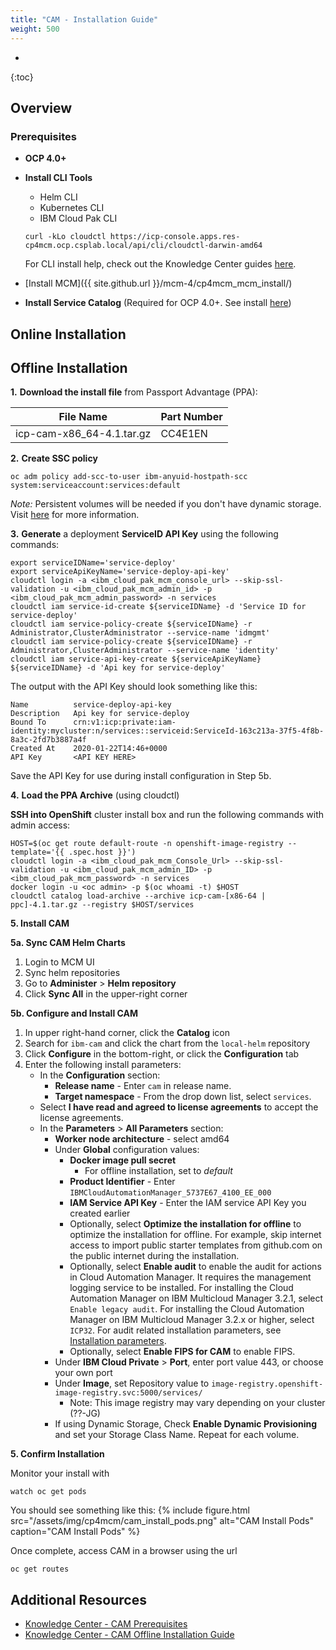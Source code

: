 ```yaml
---
title: "CAM - Installation Guide"
weight: 500
---
```

- 
{:toc}

## Overview

### Prerequisites
* **OCP 4.0+**
* **Install CLI Tools**
  - Helm CLI
  - Kubernetes CLI
  - IBM Cloud Pak CLI
  ```
  curl -kLo cloudctl https://icp-console.apps.res-cp4mcm.ocp.csplab.local/api/cli/cloudctl-darwin-amd64
  ```
  For CLI install help, check out the Knowledge Center guides <a href="https://www.ibm.com/support/knowledgecenter/en/SSFC4F_1.2.0/cli/cli_guide_mcm.html">here</a>.


* [Install MCM]({{ site.github.url }}/mcm-4/cp4mcm_mcm_install/)
* **Install Service Catalog** (Required for OCP 4.0+. See install <a href="https://docs.openshift.com/container-platform/4.2/applications/service_brokers/installing-service-catalog.html">here</a>)

## Online Installation

## Offline Installation
**1.** **Download the install file** from Passport Advantage (PPA):

|         File Name         | Part Number |
| :-----------------------: | :------ |
| icp-cam-x86_64-4.1.tar.gz | CC4E1EN | 

**2.** **Create SSC policy**

```
oc adm policy add-scc-to-user ibm-anyuid-hostpath-scc system:serviceaccount:services:default
```

*Note:* Persistent volumes will be needed if you don't have dynamic storage. Visit <a href="https://www.ibm.com/support/knowledgecenter/SS2L37_4.1.0.0/cam_create_pv.html">here</a> for more information.

**3.** **Generate** a deployment **ServiceID API Key** using the following commands:
```
export serviceIDName='service-deploy'
export serviceApiKeyName='service-deploy-api-key'
cloudctl login -a <ibm_cloud_pak_mcm_console_url> --skip-ssl-validation -u <ibm_cloud_pak_mcm_admin_id> -p <ibm_cloud_pak_mcm_admin_password> -n services
cloudctl iam service-id-create ${serviceIDName} -d 'Service ID for service-deploy'
cloudctl iam service-policy-create ${serviceIDName} -r Administrator,ClusterAdministrator --service-name 'idmgmt'
cloudctl iam service-policy-create ${serviceIDName} -r Administrator,ClusterAdministrator --service-name 'identity'
cloudctl iam service-api-key-create ${serviceApiKeyName} ${serviceIDName} -d 'Api key for service-deploy'
```
The output with the API Key should look something like this: 
```
Name          service-deploy-api-key   
Description   Api key for service-deploy   
Bound To      crn:v1:icp:private:iam-identity:mycluster:n/services::serviceid:ServiceId-163c213a-37f5-4f8b-8a3c-2fd7b3887a4f   
Created At    2020-01-22T14:46+0000   
API Key       <API KEY HERE>
```
Save the API Key for use during install configuration in Step 5b.

**4.** **Load the PPA Archive** (using cloudctl)

**SSH into OpenShift** cluster install box and run the following commands with admin access:

```
HOST=$(oc get route default-route -n openshift-image-registry --template='{{ .spec.host }}')
cloudctl login -a <ibm_cloud_pak_mcm_Console_Url> --skip-ssl-validation -u <ibm_cloud_pak_mcm_admin_ID> -p <ibm_cloud_pak_mcm_password> -n services
docker login -u <oc admin> -p $(oc whoami -t) $HOST
cloudctl catalog load-archive --archive icp-cam-[x86-64 | ppc]-4.1.tar.gz --registry $HOST/services
```
**5. Install CAM**

**5a. Sync CAM Helm Charts**

1. Login to MCM UI
2. Sync helm repositories
3. Go to **Administer** > **Helm repository**
4. Click **Sync All** in the upper-right corner

**5b. Configure and Install CAM**

1. In upper right-hand corner, click the **Catalog** icon
2. Search for `ibm-cam` and click the chart from the `local-helm` repository  
3. Click **Configure** in the bottom-right, or click the **Configuration** tab
4. Enter the following install parameters:
   * In the **Configuration** section:
     - **Release name** - Enter `cam` in release name.
     - **Target namespace** - From the drop down list, select `services`.
   * Select **I have read and agreed to license agreements** to accept the license agreements.
   * In the **Parameters** > **All Parameters** section:
     - **Worker node architecture** - select amd64
     - Under **Global** configuration values:
       - **Docker image pull secret**
         - For offline installation, set to *default*
       - **Product Identifier** - Enter `IBMCloudAutomationManager_5737E67_4100_EE_000`
       - **IAM Service API Key** - Enter the IAM service API Key you created earlier
       - Optionally, select **Optimize the installation for offline** to optimize the installation for offline. For example, skip internet access to import public starter templates from github.com on the public internet during the installation.
       - Optionally, select **Enable audit** to enable the audit for actions in Cloud Automation Manager. It requires the management logging service to be installed. For installing the Cloud Automation Manager on IBM Multicloud Manager 3.2.1, select `Enable legacy audit`. For installing the Cloud Automation Manager on IBM Multicloud Manager 3.2.x or higher, select `ICP32`. For audit related installation parameters, see [Installation parameters](https://www.ibm.com/support/knowledgecenter/SS2L37_4.1.0.0/cam_installation_parameters.html?view=kc).
       - Optionally, select **Enable FIPS for CAM** to enable FIPS.
     - Under **IBM Cloud Private** > **Port**, enter port value 443, or choose your own port
     - Under **Image**, set Repository value to `image-registry.openshift-image-registry.svc:5000/services/`
       - Note: This image registry may vary depending on your cluster (??-JG)
     - If using Dynamic Storage, Check **Enable Dynamic Provisioning** and set your Storage Class Name. Repeat for each volume.

**5. Confirm Installation**

Monitor your install with 
```
watch oc get pods
```

   You should see something like this:
{%
  include figure.html
  src="/assets/img/cp4mcm/cam_install_pods.png"
  alt="CAM Install Pods"
  caption="CAM Install Pods"
%}

Once complete, access CAM in a browser using the url
```
oc get routes
```
## Additional Resources
* <a href="https://www.ibm.com/support/knowledgecenter/SS2L37_4.1.0.0/cam_prereq.html">Knowledge Center - CAM Prerequisites</a>
* <a href="https://www.ibm.com/support/knowledgecenter/SS2L37_4.1.0.0/cam_install_offline_icpos.html">Knowledge Center - CAM Offline Installation Guide</a>
